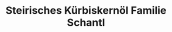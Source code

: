---
title: "Steirisches Kürbiskernöl Familie Schantl"
url: /weitersfeld-an-der-mur/steirisches-kuerbiskernoel-familie-schantl/
shop: Gemüse & Obst
---